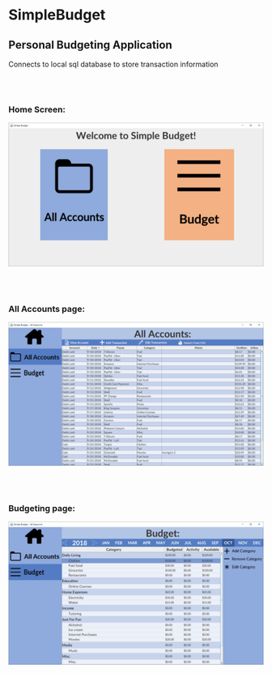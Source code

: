 # SimpleBudget
## Personal Budgeting Application
Connects to local sql database to store transaction information

<br></br>
### Home Screen:
![Home](readme/home.png)

<br></br>
### All Accounts page:
![All Accounts Page](readme/all-accounts.png)

<br></br>
### Budgeting page:
![Budget](readme/budget.png)